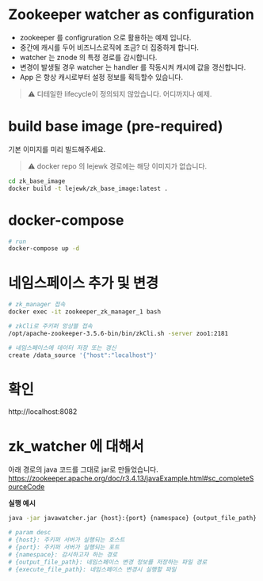 # Zookeeper watcher as configuration 
- zookeeper 를 configruration 으로 활용하는 예제 입니다.
- 중간에 캐시를 두어 비즈니스로직에 조금? 더 집중하게 합니다.
- watcher 는 znode 의 특정 경로를 감시합니다.
- 변경이 발생될 경우 watcher 는 handler 를 작동시켜 캐시에 값을 갱신합니다.
- App 은 항상 캐시로부터 설정 정보를 획득할수 있습니다.

> :warning: 디테일한 lifecycle이 정의되지 않았습니다. 어디까지나 예제.

# build base image (pre-required)
기본 이미지를 미리 빌드해주세요.
> :warning: docker repo 의 lejewk 경로에는 해당 이미지가 없습니다.
``` bash
cd zk_base_image
docker build -t lejewk/zk_base_image:latest .
```

# docker-compose
``` bash
# run
docker-compose up -d
```

# 네임스페이스 추가 및 변경
``` bash
# zk_manager 접속
docker exec -it zookeeper_zk_manager_1 bash

# zkCli로 주키퍼 앙상블 접속
/opt/apache-zookeeper-3.5.6-bin/bin/zkCli.sh -server zoo1:2181

# 네임스페이스에 데이터 저장 또는 갱신
create /data_source '{"host":"localhost"}'
```

# 확인
http://localhost:8082

# zk_watcher 에 대해서
아래 경로의 java 코드를 그대로 jar로 만들었습니다.
https://zookeeper.apache.org/doc/r3.4.13/javaExample.html#sc_completeSourceCode

**실행 예시**
``` bash
java -jar javawatcher.jar {host}:{port} {namespace} {output_file_path} {execute_file_path}

# param desc
# {host}: 주키퍼 서버가 실행되는 호스트
# {port}: 주키퍼 서버가 실행되는 포트
# {namespace}: 감시하고자 하는 경로
# {output_file_path}: 네임스페이스 변경 정보를 저장하는 파일 경로
# {execute_file_path}: 네임스페이스 변경시 실행할 파일
```
